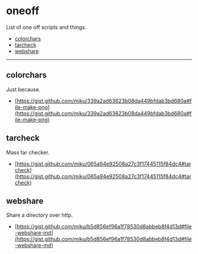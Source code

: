 # oneoff

List of one off scripts and things.

* [colorchars](https://github.com/miku/oneoff#colorchars)
* [tarcheck](https://github.com/miku/oneoff#tarcheck)
* [webshare](https://github.com/miku/oneoff#webshare)

----

## colorchars

Just because.

* [https://gist.github.com/miku/339a2ad63623b08da449bfdab3bd680a#file-make-png](https://gist.github.com/miku/339a2ad63623b08da449bfdab3bd680a#file-make-png)

## tarcheck

Mass tar checker.

* [https://gist.github.com/miku/065a94e92508a27c3f17445115f84dc4#tarcheck](https://gist.github.com/miku/065a94e92508a27c3f17445115f84dc4#tarcheck)

## webshare

Share a directory over http.

* [https://gist.github.com/miku/b5d856ef96a1f78530d8abbeb8f4d13d#file-webshare-md](https://gist.github.com/miku/b5d856ef96a1f78530d8abbeb8f4d13d#file-webshare-md)
